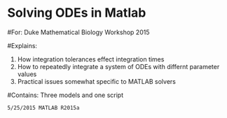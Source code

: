 # Solving ODEs in Matlab  

#For:
   Duke Mathematical Biology Workshop 2015  
  
#Explains:
   1. How integration tolerances effect integration times
   2. How to repeatedly integrate a system of ODEs with differnt parameter values
   3. Practical issues somewhat specific to MATLAB solvers
  
#Contains:
  Three models and one script
  
    5/25/2015 MATLAB R2015a

